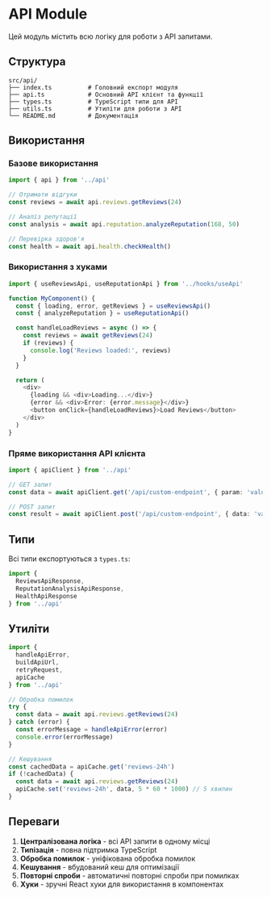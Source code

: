 # API Module

Цей модуль містить всю логіку для роботи з API запитами.

## Структура

```
src/api/
├── index.ts          # Головний експорт модуля
├── api.ts            # Основний API клієнт та функції
├── types.ts          # TypeScript типи для API
├── utils.ts          # Утиліти для роботи з API
└── README.md         # Документація
```

## Використання

### Базове використання

```typescript
import { api } from '../api'

// Отримати відгуки
const reviews = await api.reviews.getReviews(24)

// Аналіз репутації
const analysis = await api.reputation.analyzeReputation(168, 50)

// Перевірка здоров'я
const health = await api.health.checkHealth()
```

### Використання з хуками

```typescript
import { useReviewsApi, useReputationApi } from '../hooks/useApi'

function MyComponent() {
  const { loading, error, getReviews } = useReviewsApi()
  const { analyzeReputation } = useReputationApi()

  const handleLoadReviews = async () => {
    const reviews = await getReviews(24)
    if (reviews) {
      console.log('Reviews loaded:', reviews)
    }
  }

  return (
    <div>
      {loading && <div>Loading...</div>}
      {error && <div>Error: {error.message}</div>}
      <button onClick={handleLoadReviews}>Load Reviews</button>
    </div>
  )
}
```

### Пряме використання API клієнта

```typescript
import { apiClient } from '../api'

// GET запит
const data = await apiClient.get('/api/custom-endpoint', { param: 'value' })

// POST запит
const result = await apiClient.post('/api/custom-endpoint', { data: 'value' })
```

## Типи

Всі типи експортуються з `types.ts`:

```typescript
import { 
  ReviewsApiResponse, 
  ReputationAnalysisApiResponse,
  HealthApiResponse 
} from '../api'
```

## Утиліти

```typescript
import { 
  handleApiError, 
  buildApiUrl, 
  retryRequest,
  apiCache 
} from '../api'

// Обробка помилок
try {
  const data = await api.reviews.getReviews(24)
} catch (error) {
  const errorMessage = handleApiError(error)
  console.error(errorMessage)
}

// Кешування
const cachedData = apiCache.get('reviews-24h')
if (!cachedData) {
  const data = await api.reviews.getReviews(24)
  apiCache.set('reviews-24h', data, 5 * 60 * 1000) // 5 хвилин
}
```

## Переваги

1. **Централізована логіка** - всі API запити в одному місці
2. **Типізація** - повна підтримка TypeScript
3. **Обробка помилок** - уніфікована обробка помилок
4. **Кешування** - вбудований кеш для оптимізації
5. **Повторні спроби** - автоматичні повторні спроби при помилках
6. **Хуки** - зручні React хуки для використання в компонентах

